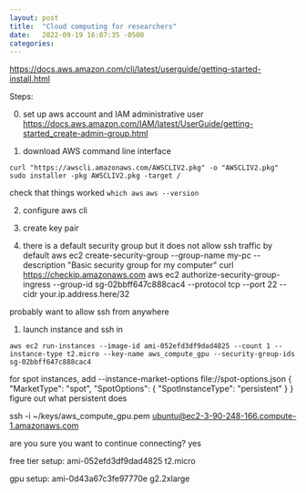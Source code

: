 ```yaml
---
layout: post
title:  "Cloud computing for researchers"
date:   2022-09-19 16:07:35 -0500
categories: 
---
```


https://docs.aws.amazon.com/cli/latest/userguide/getting-started-install.html

Steps:

0. set up aws account and IAM administrative user
https://docs.aws.amazon.com/IAM/latest/UserGuide/getting-started_create-admin-group.html

1. download AWS command line interface

`curl "https://awscli.amazonaws.com/AWSCLIV2.pkg" -o "AWSCLIV2.pkg"`
`sudo installer -pkg AWSCLIV2.pkg -target /`

check that things worked 
`which aws`
`aws --version`

2. configure aws cli



3. create key pair

4. there is a default security group but it does not allow ssh traffic by default
aws ec2 create-security-group --group-name my-pc --description "Basic security group for my computer"
curl https://checkip.amazonaws.com
aws ec2 authorize-security-group-ingress --group-id sg-02bbff647c888cac4 --protocol tcp --port 22 --cidr your.ip.address.here/32

probably want to allow ssh from anywhere



1. launch instance and ssh in

`aws ec2 run-instances --image-id ami-052efd3df9dad4825 --count 1 --instance-type t2.micro --key-name aws_compute_gpu --security-group-ids sg-02bbff647c888cac4`

for spot instances, add --instance-market-options file://spot-options.json
{
  "MarketType": "spot",
  "SpotOptions": {
    "SpotInstanceType": "persistent"
  }
}
figure out what persistent does

ssh -i ~/keys/aws_compute_gpu.pem ubuntu@ec2-3-90-248-166.compute-1.amazonaws.com

are you sure you want to continue connecting? yes

free tier setup:
ami-052efd3df9dad4825
t2.micro


gpu setup:
ami-0d43a67c3fe97770e
g2.2xlarge